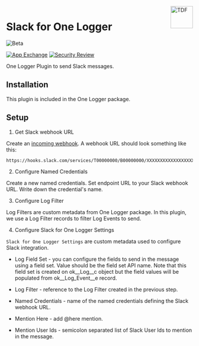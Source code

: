 <a href="https://kratapps.com/one-logger/plugins/slack-for-one-logger/">
  <img title="One Logger" alt="TDF" width="60px" height="60px" align="right"
       src="https://kratapps.com/images/one_logger_logo_200_200.png"  />
</a>

# Slack for One Logger

![Beta](https://img.shields.io/badge/beta-yellow)

[![App Exchange](https://img.shields.io/badge/AppExchange-One%20Logger%20-blue?logo=salesforce)](https://appexchange.salesforce.com/appxListingDetail?listingId=a0N4V00000GV75lUAD)
[![Security Review](https://img.shields.io/badge/Security%20Review-Passed-green)](https://appexchange.salesforce.com/appxListingDetail?listingId=a0N4V00000GV75lUAD)

One Logger Plugin to send Slack messages.

## Installation

This plugin is included in the One Logger package.

## Setup

1. Get Slack webhook URL

Create an [incoming webhook](https://api.slack.com/messaging/webhooks).
A webhook URL should look something like this:
```text
https://hooks.slack.com/services/T00000000/B00000000/XXXXXXXXXXXXXXXXXXXXXXXX
```

2. Configure Named Credentials

Create a new named credentials.
Set endpoint URL to your Slack webhook URL.
Write down the credential's name.

3. Configure Log Filter

Log Filters are custom metadata from One Logger package.
In this plugin, we use a Log Filter records to filter Log Events to send.

4. Configure Slack for One Logger Settings

`Slack for One Logger Settings` are custom metadata used to configure Slack integration.

* Log Field Set - you can configure the fields to send in the message using a field set. 
Value should be the field set API name. Note that this field set is created on ok__Log__c object 
but the field values will be populated from ok__Log_Event__e record.

* Log Filter - reference to the Log Filter created in the previous step.

* Named Credentials - name of the named credentials defining the Slack webhook URL.

* Mention Here - add @here mention.

* Mention User Ids - semicolon separated list of Slack User Ids to mention in the message.


